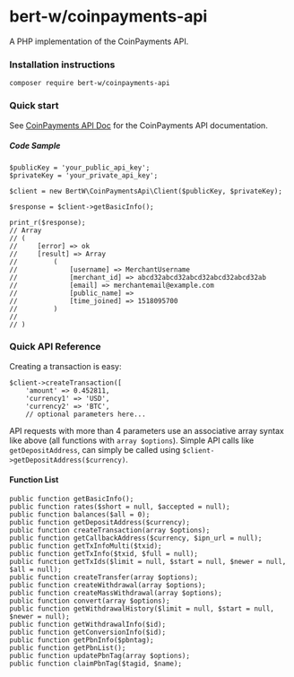 # bert-w/coinpayments-api
A PHP implementation of the CoinPayments API.

### Installation instructions
`composer require bert-w/coinpayments-api`

### Quick start
See [CoinPayments API Doc](https://www.coinpayments.net/apidoc) for the CoinPayments API documentation.

##### Code Sample
```
$publicKey = 'your_public_api_key';
$privateKey = 'your_private_api_key';
 
$client = new BertW\CoinPaymentsApi\Client($publicKey, $privateKey);

$response = $client->getBasicInfo();
 
print_r($response);
// Array
// (
//     [error] => ok
//     [result] => Array
//         (
//             [username] => MerchantUsername
//             [merchant_id] => abcd32abcd32abcd32abcd32abcd32ab
//             [email] => merchantemail@example.com
//             [public_name] => 
//             [time_joined] => 1518095700
//         )
// 
// )
```

### Quick API Reference
Creating a transaction is easy:
```
$client->createTransaction([
    'amount' => 0.452811,
    'currency1' => 'USD',
    'currency2' => 'BTC',
    // optional parameters here...
```

API requests with more than 4 parameters use an associative array syntax like above (all functions with
`array $options`). Simple API calls like
`getDepositAddress`, can simply be called using `$client->getDepositAddress($currency)`.

#### Function List

```
public function getBasicInfo();
public function rates($short = null, $accepted = null);
public function balances($all = 0);
public function getDepositAddress($currency);
public function createTransaction(array $options);
public function getCallbackAddress($currency, $ipn_url = null);
public function getTxInfoMulti($txid);
public function getTxInfo($txid, $full = null);
public function getTxIds($limit = null, $start = null, $newer = null, $all = null);
public function createTransfer(array $options);
public function createWithdrawal(array $options);
public function createMassWithdrawal(array $options);
public function convert(array $options);
public function getWithdrawalHistory($limit = null, $start = null, $newer = null);
public function getWithdrawalInfo($id);
public function getConversionInfo($id);
public function getPbnInfo($pbntag);
public function getPbnList();
public function updatePbnTag(array $options);
public function claimPbnTag($tagid, $name);
```


